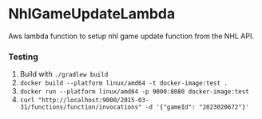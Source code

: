 # NhlGameUpdateLambda
Aws lambda function to setup nhl game update function from the NHL API.

### Testing
1. Build with `./gradlew build`
1. `docker build --platform linux/amd64 -t docker-image:test .`
2. `docker run --platform linux/amd64 -p 9000:8080 docker-image:test`
3. `curl "http://localhost:9000/2015-03-31/functions/function/invocations" -d '{"gameId": "2023020672"}'`